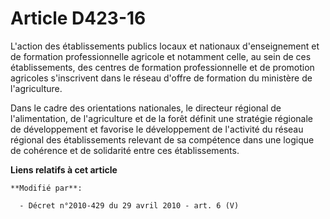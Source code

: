 # Article D423-16

L'action des établissements publics locaux et nationaux d'enseignement et de formation professionnelle agricole et notamment
celle, au sein de ces établissements, des centres de formation professionnelle et de promotion agricoles s'inscrivent dans le
réseau d'offre de formation du ministère de l'agriculture. 

Dans le cadre des orientations nationales, le         directeur régional de l'alimentation, de l'agriculture et de la forêt
définit une stratégie régionale de développement et favorise le développement de l'activité du réseau régional des
établissements relevant de sa compétence dans une logique de cohérence et de solidarité entre ces établissements.

**Liens relatifs à cet article**

	**Modifié par**:

	  - Décret n°2010-429 du 29 avril 2010 - art. 6 (V)
